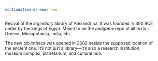 ```yaml
---
continuation-or-new: new
---
```

Revival of the *legendary* library of Alexandrina. It was founded in 300 BCE under by the kings of Egypt. Meant to be the *endgame* repo of all texts - Greece, Mesopotamia, India, etc.

The new bibliotheca was opened in 2002 beside the supposed location of the ancient one. It’s not just a library—it’s also a research institution, museum complex, planetarium, and cultural hub.